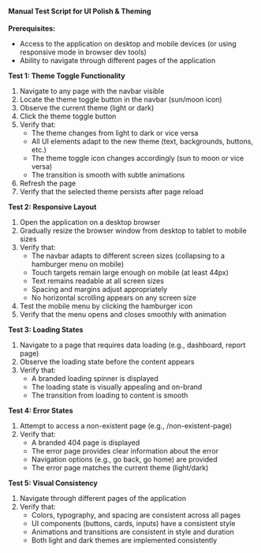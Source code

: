 #### Manual Test Script for UI Polish & Theming

**Prerequisites:**
- Access to the application on desktop and mobile devices (or using responsive mode in browser dev tools)
- Ability to navigate through different pages of the application

**Test 1: Theme Toggle Functionality**
1. Navigate to any page with the navbar visible
2. Locate the theme toggle button in the navbar (sun/moon icon)
3. Observe the current theme (light or dark)
4. Click the theme toggle button
5. Verify that:
   - The theme changes from light to dark or vice versa
   - All UI elements adapt to the new theme (text, backgrounds, buttons, etc.)
   - The theme toggle icon changes accordingly (sun to moon or vice versa)
   - The transition is smooth with subtle animations
6. Refresh the page
7. Verify that the selected theme persists after page reload

**Test 2: Responsive Layout**
1. Open the application on a desktop browser
2. Gradually resize the browser window from desktop to tablet to mobile sizes
3. Verify that:
   - The navbar adapts to different screen sizes (collapsing to a hamburger menu on mobile)
   - Touch targets remain large enough on mobile (at least 44px)
   - Text remains readable at all screen sizes
   - Spacing and margins adjust appropriately
   - No horizontal scrolling appears on any screen size
4. Test the mobile menu by clicking the hamburger icon
5. Verify that the menu opens and closes smoothly with animation

**Test 3: Loading States**
1. Navigate to a page that requires data loading (e.g., dashboard, report page)
2. Observe the loading state before the content appears
3. Verify that:
   - A branded loading spinner is displayed
   - The loading state is visually appealing and on-brand
   - The transition from loading to content is smooth

**Test 4: Error States**
1. Attempt to access a non-existent page (e.g., /non-existent-page)
2. Verify that:
   - A branded 404 page is displayed
   - The error page provides clear information about the error
   - Navigation options (e.g., go back, go home) are provided
   - The error page matches the current theme (light/dark)

**Test 5: Visual Consistency**
1. Navigate through different pages of the application
2. Verify that:
   - Colors, typography, and spacing are consistent across all pages
   - UI components (buttons, cards, inputs) have a consistent style
   - Animations and transitions are consistent in style and duration
   - Both light and dark themes are implemented consistently
